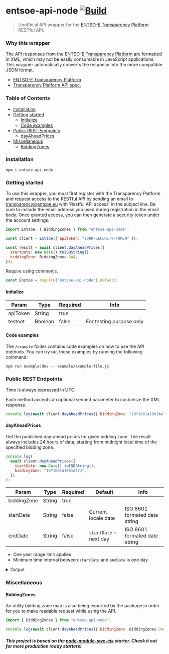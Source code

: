 # entsoe-api-node [![Build](https://github.com/rabinage/entsoe-api-node/actions/workflows/ci.yaml/badge.svg)](https://github.com/rabinage/entsoe-api-node/actions/workflows/ci.yaml)

> Unofficial API wrapper for the [ENTSO-E Transparency Platform](https://transparency.entsoe.eu) RESTful API.

### Why this wrapper

The API responses from the [ENTSO-E Transparency Platform](https://transparency.entsoe.eu) are formatted in XML, which may not be easily consumable in JavaScript applications. This wrapper automatically converts the response into the more compatible JSON format.

- [ENTSO-E Transparency Platform](https://transparency.entsoe.eu/dashboard/show)
- [Transparency Platform API spec.](https://transparency.entsoe.eu/content/static_content/Static%20content/web%20api/Guide.html)

### Table of Contents

- [Installation](#installation)
- [Getting started](#getting-started)
  - [Initialize](#initialize)
  - [Code examples](#code-examples)
- [Public REST Endpoints](#public-rest-endpoints)
  - [dayAheadPrices](#day-ahead-prices)
- [Miscellaneous](#miscellaneous)
  - [BiddingZones](#bidding-zones)

### Installation

    npm i entsoe-api-node

### Getting started

To use this wrapper, you must first register with the Transparency Platform and request access to the RESTful API by sending an email to transparency@entsoe.eu with 'Restful API access' in the subject line. Be sure to include the email address you used during registration in the email body. Once granted access, you can then generate a security token under the account settings.

```js
import Entsoe, { BiddingZones } from "entsoe-api-node";

const client = Entsoe({ apiToken: "YOUR-SECURITY-TOKEN" });

const result = await client.dayAheadPrices({
  startDate: new Date().toISOString(),
  biddingZone: BiddingZones.SW4,
});
```

Require using commonjs.

```js
const Enstoe = require("entsoe-api-node").default;
```

#### Initialize

| Param    | Type    | Required | Info                     |
| -------- | ------- | -------- | ------------------------ |
| apiToken | String  | true     |                          |
| testnet  | Boolean | false    | For testing purpose only |

#### Code examples

The `/example` folder contains code examples on how to use the API methods. You can try out these examples by running the following command:

    npm run example:dev -- example/example-file.js

### Public REST Endpoints

Time is always expressed in UTC.

Each method accepts an optional second parameter to customize the XML response.

```js
console.log(await client.dayAheadPrices({ biddingZone: "10Y1001A1001A47J" }, (xmlString) async => /* parse the XML and return some magic */));
```

#### dayAheadPrices

Get the published day-ahead prices for given bidding zone. The result always includes 24 hours of data, starting from midnight local time of the specified bidding zone.

```js
console.log(
  await client.dayAheadPrices({
    startDate: new Date().toISOString(),
    biddingZone: "10Y1001A1001A47J",
  }),
);
```

| Param       | Type   | Required | Default                | Info                          |
| ----------- | ------ | -------- | ---------------------- | ----------------------------- |
| biddingZone | String | true     |                        |
| startDate   | String | false    | Current locale date    | ISO 8601 formated date string |
| endDate     | String | false    | `startDate` + next day | ISO 8601 formated date string |

- One year range limit applies
- Minimum time interval between `startDate` and `endDate` is one day

<details>
<summary>Output</summary>

```js
{
  "mRID": "d2ac60ea49be4a73b8dd3af014e19ff6",
  "revisionNumber": 1,
  "type": "A44",
  "senderMarketParticipantMRID": "10X1001A1001A450",
  "senderMarketParticipantMarketRoleType": "A32",
  "receiverMarketParticipantMRID": "10X1001A1001A450",
  "receiverMarketParticipantMarketRoleType": "A33",
  "createdDateTime": "2022-10-12T20:39:24Z",
  "timezone": "UTC",
  "period": {
    "timeInterval": { "start": "2022-08-11T22:00Z", "end": "2022-08-12T22:00Z" }
  },
  "timeSeries": [
    {
      "mRID": "1",
      "businessType": "A62",
      "inDomainMRID": "10Y1001A1001A47J",
      "outDomainMRID": "10Y1001A1001A47J",
      "currencyUnitName": "EUR",
      "priceMeasureUnitName": "MWH",
      "curveType": "A01",
      "period": {
        "timeInterval": {
          "start": "2022-08-11T22:00Z",
          "end": "2022-08-12T22:00Z"
        },
        "resolution": "PT60M",
        "point": [
          { "position": 1, "priceAmount": 411.97 },
          { "position": 2, "priceAmount": 395.28 },
          { "position": 3, "priceAmount": 386.2 },
          { "position": 4, "priceAmount": 382.55 },
          { "position": 5, "priceAmount": 392.89 },
          { "position": 6, "priceAmount": 398.21 },
          { "position": 7, "priceAmount": 469.21 },
          { "position": 8, "priceAmount": 513.31 },
          { "position": 9, "priceAmount": 508 },
          { "position": 10, "priceAmount": 472.56 },
          { "position": 11, "priceAmount": 419.9 },
          { "position": 12, "priceAmount": 405.6 },
          { "position": 13, "priceAmount": 376.39 },
          { "position": 14, "priceAmount": 328.45 },
          { "position": 15, "priceAmount": 334.37 },
          { "position": 16, "priceAmount": 372.09 },
          { "position": 17, "priceAmount": 393.24 },
          { "position": 18, "priceAmount": 448.08 },
          { "position": 19, "priceAmount": 478.23 },
          { "position": 20, "priceAmount": 546.56 },
          { "position": 21, "priceAmount": 551.83 },
          { "position": 22, "priceAmount": 495.59 },
          { "position": 23, "priceAmount": 458.21 },
          { "position": 24, "priceAmount": 413.84 }
        ]
      }
    }
  ]
}
```

</details>

### Miscellaneous

#### BiddingZones

An utility bidding zone map is also being exported by the package in order for you to make readable request while using the API.

```js
import { BiddingZones } from "entsoe-api-node";

console.log(await client.dayAheadPrices({ biddingZone: BiddingZones.SW4 }));
```

##### This project is based on the [node-module-swc-cjs](https://github.com/rabinage/starters/tree/main/node-module-swc-cjs) starter. Check it out for more production ready starters!

